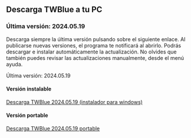 <!-- 
.. title: Descargas
.. slug: downloads
.. date: 2016-10-03 04:45:39 UTC-05:00
.. tags: 
.. category: 
.. link: 
.. description: 
.. type: text
-->

## Descarga TWBlue a tu PC

### Última versión: 2024.05.19

Descarga siempre la última versión pulsando sobre el siguiente enlace. Al publicarse nuevas versiones, el programa te notificará al abrirlo. Podrás descargar e instalar automáticamente la actualización. No olvides que también puedes revisar las actualizaciones manualmente, desde el menú ayuda.

Última versión: 2024.05.19  

#### Versión instalable

[Descarga TWBlue 2024.05.19 (instalador para windows)](https://github.com/MCV-Software/TWBlue/releases/download/release/TWBlue_setup_v2024.05.19.exe)

#### Versión portable

[Descarga TWBlue 2024.05.19 portable](https://github.com/MCV-Software/TWBlue/releases/download/release/TWBlue_portable_v2024.05.19.zip)